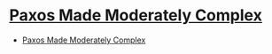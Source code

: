# [Paxos Made Moderately Complex](https://paxos.systems/paper/)

- [Paxos Made Moderately Complex](#paxos-made-moderately-complex)

